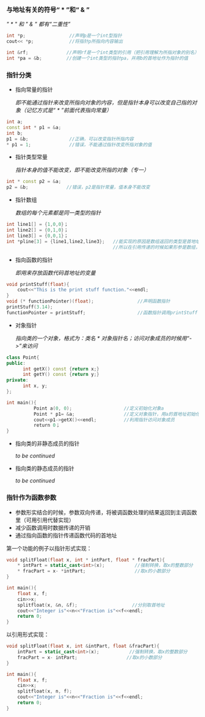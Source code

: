 ### 与地址有关的符号“ * ”和“ & ”
*" * "  和 " & " 都有“二重性”*
```c++
int *p;                //声明p是一个int型指针
cout<< *p;             //将指针p所指向内容输出

int &rf;              //声明rf是一个int类型的引用（把引用理解为所指对象的别名）
int *pa = &b;         //创建一个int类型的指针pa，并用b的首地址作为指针的值
```
### 指针分类
* 指向常量的指针

  *即不能通过指针来改变所指向对象的内容，但是指针本身可以改变自己指的对象（记忆方式是“ * ”前面代表指向常量）*

```c++
int a;
const int * p1 = &a;        
int b;
p1 = &b;               //正确，可以改变指针所指内容
* p1 = 1;              //错误，不能通过指针改变所指对象的值
```

* 指针类型常量

  *指针本身的值不能改变，即不能改变所指的对象（专一）*
```c++
int * const p2 = &a;
p2 = &b;              //错误，p2是指针常量，值本身不能改变
```

* 指针数组

  *数组的每个元素都是同一类型的指针*
```c++
int line1[] = {1,0,0}；
int line2[] = {0,1,0}；
int line3[] = {0,0,1}；
int *pline[3] = {line1,line2,line3};   //能实现的原因是数组返回的类型是首地址,
                                       //所以在引用传递的时候如果形参是数组，不用加引用&
```

* 指向函数的指针

  *即用来存放函数代码首地址的变量*
```c++
void printStuff(float){
    cout<<"This is the print stuff function."<<endl;
}
void (* functionPointer)(float);                //声明函数指针
printStuff(3.14);
functionPointer = printStuff;                   //函数指针调用printStuff
```

* 对象指针

  *指向类的一个对象，格式为：类名 * 对象指针名；访问对象成员的时候用“->”来访问*
```c++
class Point{
public:
      int getX() const {return x;}
      int getY() const {return y;}
private:
      int x, y;
};

int main(){
          Point a(0, 0);                   //定义初始化对象a
          Point * p1= &a;                  //定义对象指针，用a的首地址初始化
          cout<<p1->getX()<<endl;          //利用指针访问对象成员
          return 0；
}
```

* 指向类的非静态成员的指针

  *to be continued*

* 指向类的静态成员的指针

  *to be continued*

### 指针作为函数参数
* 参数形实结合的时候，参数双向传递，将被调函数处理的结果返回到主调函数里（可用引用代替实现）
* 减少函数调用时数据传递的开销
* 通过指向函数的指针传递函数代码的首地址

第一个功能的例子以指针形式实现：
```c++
void splitFloat(float x, int * intPart, float * fracPart){
    * intPart = static_cast<int>(x);           //强制转换，取x的整数部分
    * fracPart = x- *intPart;                  //取x的小数部分
}

int main(){
    float x, f;
    cin>>x;
    splitfloat(x, &n, &f);                    //分别取首地址
    cout<<"Integer is"<<n<<"Fraction is"<<f<<endl;
    return 0;
}
```
以引用形式实现：
```c++
void splitFloat(float x, int &intPart, float &fracPart){
    intPart = static_cast<int>(x);           //强制转换，取x的整数部分
    fracPart = x- intPart;                  //取x的小数部分
}

int main(){
    float x, f;
    cin>>x;
    splitfloat(x, n, f);
    cout<<"Integer is"<<n<<"Fraction is"<<f<<endl;
    return 0;
}
```
